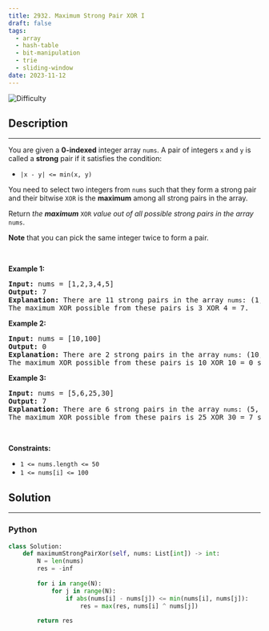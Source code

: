```yaml
---
title: 2932. Maximum Strong Pair XOR I
draft: false
tags: 
  - array
  - hash-table
  - bit-manipulation
  - trie
  - sliding-window
date: 2023-11-12
---
```


![Difficulty](https://img.shields.io/badge/Difficulty-Easy-blue.svg)

## Description

---
<p>You are given a <strong>0-indexed</strong> integer array <code>nums</code>. A pair of integers <code>x</code> and <code>y</code> is called a <strong>strong</strong> pair if it satisfies the condition:</p>

<ul>
	<li><code>|x - y| &lt;= min(x, y)</code></li>
</ul>

<p>You need to select two integers from <code>nums</code> such that they form a strong pair and their bitwise <code>XOR</code> is the <strong>maximum</strong> among all strong pairs in the array.</p>

<p>Return <em>the <strong>maximum</strong> </em><code>XOR</code><em> value out of all possible strong pairs in the array</em> <code>nums</code>.</p>

<p><strong>Note</strong> that you can pick the same integer twice to form a pair.</p>

<p>&nbsp;</p>
<p><strong class="example">Example 1:</strong></p>

<pre>
<strong>Input:</strong> nums = [1,2,3,4,5]
<strong>Output:</strong> 7
<strong>Explanation:</strong> There are 11 strong pairs in the array <code>nums</code>: (1, 1), (1, 2), (2, 2), (2, 3), (2, 4), (3, 3), (3, 4), (3, 5), (4, 4), (4, 5) and (5, 5).
The maximum XOR possible from these pairs is 3 XOR 4 = 7.
</pre>

<p><strong class="example">Example 2:</strong></p>

<pre>
<strong>Input:</strong> nums = [10,100]
<strong>Output:</strong> 0
<strong>Explanation:</strong> There are 2 strong pairs in the array <code>nums</code>: (10, 10) and (100, 100).
The maximum XOR possible from these pairs is 10 XOR 10 = 0 since the pair (100, 100) also gives 100 XOR 100 = 0.
</pre>

<p><strong class="example">Example 3:</strong></p>

<pre>
<strong>Input:</strong> nums = [5,6,25,30]
<strong>Output:</strong> 7
<strong>Explanation:</strong> There are 6 strong pairs in the array <code>nums</code>: (5, 5), (5, 6), (6, 6), (25, 25), (25, 30) and (30, 30).
The maximum XOR possible from these pairs is 25 XOR 30 = 7 since the only other non-zero XOR value is 5 XOR 6 = 3.
</pre>

<p>&nbsp;</p>
<p><strong>Constraints:</strong></p>

<ul>
	<li><code>1 &lt;= nums.length &lt;= 50</code></li>
	<li><code>1 &lt;= nums[i] &lt;= 100</code></li>
</ul>


## Solution

---
### Python
``` py title='maximum-strong-pair-xor-i'
class Solution:
    def maximumStrongPairXor(self, nums: List[int]) -> int:
        N = len(nums)
        res = -inf
        
        for i in range(N):
            for j in range(N):
                if abs(nums[i] - nums[j]) <= min(nums[i], nums[j]):
                    res = max(res, nums[i] ^ nums[j])
        
        return res

```

